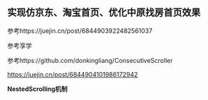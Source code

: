 ## 实现仿京东、淘宝首页、优化中原找房首页效果

参考https://juejin.cn/post/6844903922482561037

参考享学

参考https://github.com/donkingliang/ConsecutiveScroller

https://juejin.cn/post/6844904101986172942

**NestedScrolling机制**

